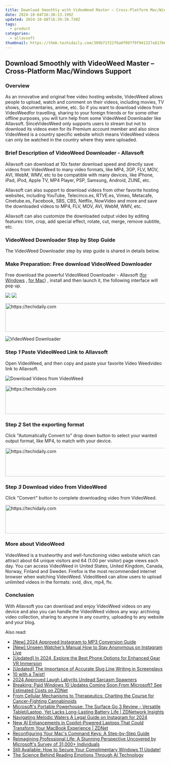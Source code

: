 ```yaml
---
title: Download Smoothly with VideoWeed Master – Cross-Platform Mac/Windows Support
date: 2024-10-04T16:38:13.199Z
updated: 2024-10-08T16:39:39.730Z
tags:
  - product
categories:
  - allavsoft
thumbnail: https://thmb.techidaily.com/399b71f22f6a0f097f9f941327a817b697b933fa54dbaf37480f689ec0e73886.jpg
---
```


## Download Smoothly with VideoWeed Master – Cross-Platform Mac/Windows Support

### Overview

As an innovative and original free video hosting website, VideoWeed allows people to upload, watch and comment on their videos, including movies, TV shows, documentaries, anime, etc. So if you want to download videos from VideoWeedfor travelling, sharing to your foreign friends or for some other offline purposes, you will turn help from some VideoWeed Downloader like Allavsoft. SinceVideoWeed only supports users to stream but not to download its videos even for its Premium account member and also since VideoWeed is a country specific website which means VideoWeed videos can only be watched in the country where they were uploaded.

### Brief Description of VideoWeed Downloader - Allavsoft

Allavsoft can download at 10x faster download speed and directly save videos from VideoWeed to many video formats, like MP4, 3GP, FLV, MOV, AVI, WebM, WMV, etc to be compatible with many devices, like iPhone, iPad, iPod, Apple TV, MP4 Player, PSP, Samsung, Android, ZUNE, etc.

Allavsoft can also support to download videos from other favorite hosting websites, including YouTube, Telecinco.es, RTVE.es, Vimeo, Metacafe, Cinetube.es, Facebook, SBS, CBS, Netflix, NowVideo and more and save the downloaded videos to MP4, FLV, MOV, AVI, WebM, WMV, etc.

Allavsoft can also customize the downloaded output video by editing features: trim, crop, add special effect, rotate, cut, merge, remove subtitle, etc.

### VideoWeed Downloader Step by Step Guide

The VideoWeed Downloader step by step guide is shared in details below.

### Make Preparation: Free download VideoWeed Downloader

Free download the powerful VideoWeed Downloader - Allavsoft ([for Windows](https://tools.techidaily.com/allavsoft/products/) , [for Mac](https://tools.techidaily.com/allavsoft/products/)) , install and then launch it, the following interface will pop up.

[![](https://www.allavsoft.com/how-to/../images/how-to/free-download-win.jpg)](https://tools.techidaily.com/allavsoft/products/) [![](https://www.allavsoft.com/how-to/../images/how-to/free-download-mac.jpg)](https://tools.techidaily.com/allavsoft/products/)

<!-- affiliate ads begin -->
<a href="https://ephamedtechinc.pxf.io/c/5597632/2136622/26400" target="_top" id="2136622">
  <img src="//a.impactradius-go.com/display-ad/26400-2136622" border="0" alt="https://techidaily.com" width="728" height="90"/>
</a>
<img height="0" width="0" src="https://ephamedtechinc.pxf.io/i/5597632/2136622/26400" style="position:absolute;visibility:hidden;" border="0" />
<!-- affiliate ads end -->

![VideoWeed Downloader](https://www.allavsoft.com/how-to/../images/allavsoft/screen-shot-600.jpg)

### Step _1_ Paste VideoWeed Link to Allavsoft

Open VideoWeed, and then copy and paste your favorite Video Weedvideo link to Allavsoft.

![Download Videos from VideoWeed](https://www.allavsoft.com/how-to/../images/how-to/videoweed-downloader/download-videos-from-videoweed.jpg)

<!-- affiliate ads begin -->
<a href="https://ephamedtechinc.pxf.io/c/5597632/2137213/26400" target="_top" id="2137213">
  <img src="//a.impactradius-go.com/display-ad/26400-2137213" border="0" alt="https://techidaily.com" width="728" height="90"/>
</a>
<img height="0" width="0" src="https://ephamedtechinc.pxf.io/i/5597632/2137213/26400" style="position:absolute;visibility:hidden;" border="0" />
<!-- affiliate ads end -->

### Step _2_ Set the exporting format

Click "Automatically Convert to" drop down button to select your wanted output format, like MP4, to match with your device.

<!-- affiliate ads begin -->
<a href="https://aligracehair.sjv.io/c/5597632/2087267/19272" target="_top" id="2087267">
  <img src="//a.impactradius-go.com/display-ad/19272-2087267" border="0" alt="https://techidaily.com" width="728" height="90"/>
</a>
<img height="0" width="0" src="https://aligracehair.sjv.io/i/5597632/2087267/19272" style="position:absolute;visibility:hidden;" border="0" />
<!-- affiliate ads end -->

### Step _3_ Download video from VideoWeed

Click "Convert" button to complete downloading video from VideoWeed.

<!-- affiliate ads begin -->
<a href="https://appsumo.8odi.net/c/5597632/2118322/7443" target="_top" id="2118322">
  <img src="//a.impactradius-go.com/display-ad/7443-2118322" border="0" alt="https://techidaily.com" width="728" height="90"/>
</a>
<img height="0" width="0" src="https://appsumo.8odi.net/i/5597632/2118322/7443" style="position:absolute;visibility:hidden;" border="0" />
<!-- affiliate ads end -->

### More about VideoWeed

VideoWeed is a trustworthy and well-functioning video website which can attract about 64 unique visitors and 64 (1.00 per visitor) page views each day. You can access VideoWeed in United States, United Kingdom, Canada, Norway, Finland and Sweden. Firefox is the most recommended internet browser when watching VideoWeed. VideoWeed can allow users to upload unlimited videos in the formats: xvid, divx, mp4, flv.

### Conclusion

With Allavsoft you can download and enjoy VideoWeed videos on any device and also you can handle the VideoWeed videos any way: archiving video collection, sharing to anyone in any country, uploading to any website and your blog.

<ins class="adsbygoogle"
     style="display:block"
     data-ad-format="autorelaxed"
     data-ad-client="ca-pub-7571918770474297"
     data-ad-slot="1223367746"></ins>

<ins class="adsbygoogle"
     style="display:block"
     data-ad-client="ca-pub-7571918770474297"
     data-ad-slot="8358498916"
     data-ad-format="auto"
     data-full-width-responsive="true"></ins>

<span class="atpl-alsoreadstyle">Also read:</span>
<div><ul>
<li><a href="https://instagram-clips.techidaily.com/new-2024-approved-instagram-to-mp3-conversion-guide/"><u>[New] 2024 Approved Instagram to MP3 Conversion Guide</u></a></li>
<li><a href="https://some-tips.techidaily.com/new-unseen-watchers-manual-how-to-stay-anonymous-on-instagram-live/"><u>[New] Unseen Watcher’s Manual How to Stay Anonymous on Instagram Live</u></a></li>
<li><a href="https://fox-friendly.techidaily.com/updated-in-2024-explore-the-best-phone-options-for-enhanced-gear-vr-immersion/"><u>[Updated] In 2024, Explore the Best Phone Options for Enhanced Gear VR Immersion</u></a></li>
<li><a href="https://some-guidance.techidaily.com/updated-the-importance-of-accurate-slug-line-writing-in-screenplays/"><u>[Updated] The Importance of Accurate Slug Line Writing in Screenplays</u></a></li>
<li><a href="https://win-wonderful.techidaily.com/10-with-a-twist/"><u>10 with a Twist!</u></a></li>
<li><a href="https://extra-skills.techidaily.com/2024-approved-laugh-labyrits-undead-sarcasm-spawners/"><u>2024 Approved Laugh Labyrits Undead Sarcasm Spawners</u></a></li>
<li><a href="https://win-wonderful.techidaily.com/breaking-paid-windows-10-updates-coming-soon-from-microsoft-see-estimated-costs-on-zdnet/"><u>Breaking: Paid Windows 10 Updates Coming Soon From Microsoft? See Estimated Costs on ZDNet</u></a></li>
<li><a href="https://games-able.techidaily.com/from-cellular-mechanisms-to-therapeutics-charting-the-course-for-cancer-fighting-cannabinoids/"><u>From Cellular Mechanisms to Therapeutics: Charting the Course for Cancer-Fighting Cannabinoids</u></a></li>
<li><a href="https://win-wonderful.techidaily.com/microsofts-portable-powerhouse-the-surface-go-3-review-versatile-tabletlaptop-yet-lacks-long-lasting-battery-life-zdnetwork-insights/"><u>Microsoft's Portable Powerhouse: The Surface Go 3 Review - Versatile Tablet/Laptop, Yet Lacks Long-Lasting Battery Life | ZDNetwork Insights</u></a></li>
<li><a href="https://instagram-clips.techidaily.com/navigating-melodic-waters-a-legal-guide-on-instagram-for-2024/"><u>Navigating Melodic Waters A Legal Guide on Instagram for 2024</u></a></li>
<li><a href="https://win-wonderful.techidaily.com/new-ai-enhancements-in-copilot-powered-laptops-that-could-transform-your-macbook-experience-zdnet/"><u>New AI Enhancements in Copilot-Powered Laptops That Could Transform Your MacBook Experience | ZDNet</u></a></li>
<li><a href="https://win-wonderful.techidaily.com/reconfiguring-your-macs-command-keys-a-step-by-step-guide/"><u>Reconfiguring Your Mac's Command Keys: A Step-by-Step Guide</u></a></li>
<li><a href="https://win-wonderful.techidaily.com/reimagining-professional-life-a-stunning-perspective-uncovered-by-microsofts-survey-of-31000plus-individuals/"><u>Reimagining Professional Life: A Stunning Perspective Uncovered by Microsoft's Survey of 31,000+ Individuals</u></a></li>
<li><a href="https://win-wonderful.techidaily.com/still-available-how-to-secure-your-complimentary-windows-11-update/"><u>Still Available: How to Secure Your Complimentary Windows 11 Update!</u></a></li>
<li><a href="https://tech-revival.techidaily.com/the-science-behind-reading-emotions-through-ai-technology/"><u>The Science Behind Reading Emotions Through AI Technology</u></a></li>
</ul></div>


